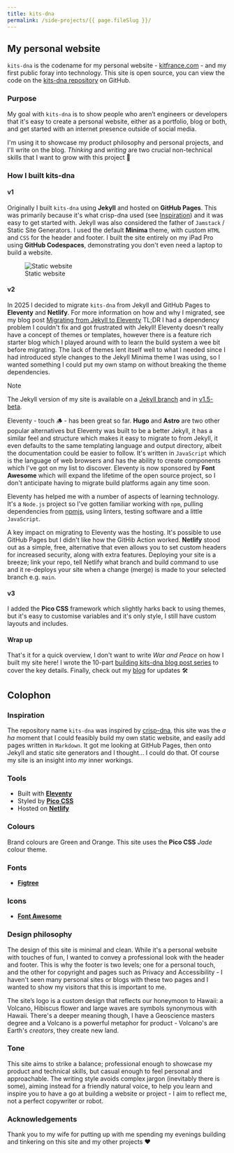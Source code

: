 ```yaml
---
title: kits-dna
permalink: /side-projects/{{ page.fileSlug }}/
---
```

## My personal website

`kits-dna` is the codename for my personal website - [kitfrance.com](https://kitfrance.com) - and my first public foray into technology. This site is open source, you can view the code on the [kits-dna repository](https://github.com/makendon/kits-dna) on GitHub.

### Purpose

My goal with `kits-dna` is to show people who aren’t engineers or developers that it's easy to create a personal website, either as a portfolio, blog or both, and get started with an internet presence outside of social media.

I'm using it to showcase my product philosophy and personal projects, and I'll write on the blog. *Thinking* and *writing* are two crucial non-technical skills that I want to grow with this project :thought_balloon:

### How I built kits-dna

#### v1

Originally I built `kits-dna` using **Jekyll** and hosted on **GitHub Pages**. This was primarily because it's what crisp-dna used (see [Inspiration](/kits-dna/#inspiration)) and it was easy to get started with. Jekyll was also considered the father of `Jamstack` / Static Site Generators. I used the default **Minima** theme, with custom `HTML` and `CSS` for the header and footer. I built the site entirely on my iPad Pro using **GitHub Codespaces**, demonstrating you don't even need a laptop to build a website.

<figure>
    <img src="/assets/images/undraw/undraw_static-website_x3tn.png" alt="Static website" eleventy:widths="600">
    <figcaption>Static website</figcaption>
</figure>

#### v2

In 2025 I decided to migrate `kits-dna` from Jekyll and GitHub Pages to **Eleventy** and **Netlify**. For more information on how and why I migrated, see my blog post [Migrating from Jekyll to Eleventy](/blog/migrating-from-jekyll-to-eleventy) TL;DR I had a dependency problem I couldn't fix and got frustrated with Jekyll! Eleventy doesn't really have a concept of themes or templates, however there is a feature rich starter blog which I played around with to learn the build system a wee bit before migrating. The lack of themes lent itself well to what I needed since I had introduced style changes to the Jekyll Minima theme I was using, so I wanted something I could put my own stamp on without breaking the theme dependencies.

> [!Note]
> The Jekyll version of my site is available on a [Jekyll branch](https://github.com/makendon/kits-dna/tree/jekyll) and in [v1.5-beta](https://github.com/makendon/kits-dna/releases/tag/v1.5-beta).

Eleventy - touch :wood: - has been great so far. **Hugo** and **Astro** are two other popular alternatives but Eleventy was built to be a better Jekyll, it has a similar feel and structure which makes it easy to migrate to from Jekyll, it even defaults to the same templating language and output directory, albeit the documentation could be easier to follow. It's written in `JavaScript` which is the language of web browsers and has the ability to create components which I've got on my list to discover. Eleventy is now sponsored by **Font Awesome** which will expand the lifetime of the open source project, so I don't anticipate having to migrate build platforms again any time soon.

Eleventy has helped me with a number of aspects of learning technology. It's a `Node.js` project so I've gotten familiar working with `npm`, pulling dependencies from [npmjs](https://www.npmjs.com), using linters, testing software and a little `JavaScript`.

A key impact on migrating to Eleventy was the hosting. It's possible to use GitHub Pages but I didn't like how the GitHib Action worked. **Netlify** stood out as a simple, free, alternative that even allows you to set custom headers for increased security, along with extra features. Deploying your site is a breeze; link your repo, tell Netlify what branch and build command to use and it re-deploys your site when a change (merge) is made to your selected branch e.g. `main`.

#### v3

I added the **Pico CSS** framework which slightly harks back to using themes, but it's easy to customise variables and it's only style, I still have custom layouts and includes.

#### Wrap up

That's it for a quick overview, I don't want to write *War and Peace* on how I built my site here! I wrote the 10-part [building kits-dna blog post series](/tags/kits-dna/) to cover the key details. Finally, check out my [blog](/blog) for updates :hammer_and_wrench:

## Colophon

### Inspiration

The repository name `kits-dna` was inspired by [crisp-dna](https://dna.crisp.se/docs/index.html), this site was the *a ha* moment that I could feasibly build my own static website, and easily add pages written in `Markdown`. It got me looking at GitHub Pages, then onto Jekyll and static site generators and I thought... I could do that. Of course my site is an insight into *my* inner workings.

### Tools

- Built with [**Eleventy**](https://www.11ty.dev)
- Styled by [**Pico CSS**](https://picocss.com)
- Hosted on [**Netlify**](https://www.netlify.com)

### Colours

Brand colours are Green and Orange. This site uses the **Pico CSS** *Jade* colour theme.

### Fonts

- [**Figtree**](https://www.erikdkennedy.com/projects/figtree.html)

### Icons

- [**Font Awesome**](https://fontawesome.com (using the Eleventy plugin))

### Design philosophy

The design of this site is minimal and clean. While it's a personal website with touches of fun, I wanted to convey a professional look with the header and footer. This is why the footer is two levels; one for a personal touch, and the other for copyright and pages such as Privacy and Accessibility - I haven't seen many personal sites or blogs with these two pages and I wanted to show my visitors that this is important to me.

The site’s logo is a custom design that reflects our honeymoon to Hawaii: a Volcano, Hibiscus flower and large waves are symbols synonymous with Hawaii. There's a deeper meaning though, I have a Geoscience masters degree and a Volcano is a powerful metaphor for product - Volcano's are Earth's *creators*, they create new land.

### Tone

This site aims to strike a balance; professional enough to showcase my product and technical skills, but casual enough to feel personal and approachable. The writing style avoids complex jargon (inevitably there is some), aiming instead for a friendly natural voice, to help you learn and inspire you to have a go at building a website or project - I aim to reflect me, not a perfect copywriter or robot.

### Acknowledgements

Thank you to my wife for putting up with me spending my evenings building and tinkering on this site and my other projects :heart:
